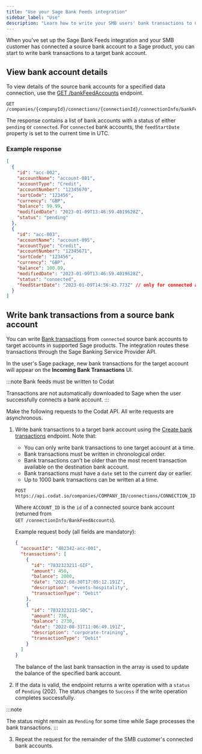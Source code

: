 ```yaml
---
title: "Use your Sage Bank Feeds integration"
sidebar_label: "Use"
description: "Learn how to write your SMB users' bank transactions to Codat via our Sage Bank Feeds integration"
---
```


When you've set up the Sage Bank Feeds integration and your SMB customer has connected a source bank account to a Sage product, you can start to write bank transactions to a target bank account.

## View bank account details

To view details of the source bank accounts for a specified data connection, use the <a href="https://api.codat.io/swagger/index.html#/Connection/get_companies__companyId__connections__connectionId__connectionInfo_bankFeedAccounts" target="_blank">GET /bankFeedAccounts</a> endpoint.

```http
GET /companies/{companyId}/connections/{connectionId}/connectionInfo/bankFeedAccounts
```

The response contains a list of bank accounts with a status of either `pending` or `connected`. For `connected` bank accounts, the `feedStartDate` property is set to the current time in UTC.

### Example response

```json
[
  {
    "id": "acc-002",
    "accountName": "account-081",
    "accountType": "Credit",
    "accountNumber": "12345670",
    "sortCode": "123456",
    "currency": "GBP",
    "balance": 99.99,
    "modifiedDate": "2023-01-09T13:46:59.4019628Z",
    "status": "pending"
  },
  {
    "id": "acc-003",
    "accountName": "account-095",
    "accountType": "Credit",
    "accountNumber": "12345671",
    "sortCode": "123456",
    "currency": "GBP",
    "balance": 100.09,
    "modifiedDate": "2023-01-09T13:46:59.4019628Z",
    "status": "connected",
    "feedStartDate": "2023-01-09T14:56:43.773Z" // only for connected accounts
  }
]
```

## Write bank transactions from a source bank account

You can write [Bank transactions](/accounting-api#/schemas/BankTransactions) from `connected` source bank accounts to target accounts in supported Sage products. The integration routes these transactions through the Sage Banking Service Provider API.

In the user's Sage package, new bank transactions for the target account will appear on the **Incoming Bank Transactions** UI.

:::note Bank feeds must be written to Codat

Transactions are not automatically downloaded to Sage when the user successfully connects a bank account.
:::

Make the following requests to the Codat API. All write requests are asynchronous.

1. Write bank transactions to a target bank account using the <a href="/accounting-api#/operations/create-bank-transactions">Create bank transactions</a> endpoint. Note that:
   - You can only write bank transactions to one target account at a time.
   - Bank transactions must be written in chronological order.
   - Bank transactions can't be older than the most recent transaction available on the destination bank account.
   - Bank transactions must have a `date` set to the current day or earlier.
   - Up to 1000 bank transactions can be written at a time.

   ```http
   POST https://api.codat.io/companies/COMPANY_ID/connections/CONNECTION_ID/push/bankAccounts/ACCOUNT_ID/bankTransactions
   ```

   Where `ACCOUNT_ID` is the `id` of a connected source bank account (returned from  
   `GET /connectionInfo/BankFeedAccounts`).

   Example request body (all fields are mandatory):

   ```json
   {
     "accountId": "482342-acc-001",
     "transactions": [
       {
         "id": "7832323211-GIF",
         "amount": 450,
         "balance": 2000,
         "date": "2022-08-30T17:05:12.191Z",
         "description": "events-hospitality",
         "transactionType": "Debit"
       },
       {
         "id": "7832323211-SDC",
         "amount": 730,
         "balance": 2730,
         "date": "2022-08-31T11:06:49.191Z",
         "description": "corporate-training",
         "transactionType": "Debit"
       }
     ]
   }
   ```

   The balance of the last bank transaction in the array is used to update the balance of the specified bank account.

2. If the data is valid, the endpoint returns a write operation with a `status` of `Pending` (202). The status changes to `Success` if the write operation completes successfully.

:::note

The status might remain as `Pending` for some time while Sage processes the bank transactions.
:::

3. Repeat the request for the remainder of the SMB customer's connected bank accounts.
